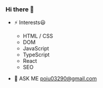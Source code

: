 ### <div align="left">Hi there 👋</div>  

- ⚡ Interests😃
  - HTML / CSS
  - DOM
  - JavaScript
  - TypeScript
  - React
  - SEO
  

- 🔭 ASK ME [poiu03290@gmail.com]() 
